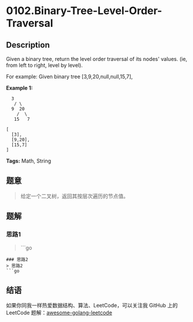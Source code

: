# 0102.Binary-Tree-Level-Order-Traversal

## Description

Given a binary tree, return the level order traversal of its nodes' values. \(ie, from left to right, level by level\).

For example: Given binary tree \[3,9,20,null,null,15,7\],

**Example 1:**

```text
  3
   / \
  9  20
    /  \
   15   7
```

```text
[
  [3],
  [9,20],
  [15,7]
]
```

**Tags:** Math, String

## 题意

> 给定一个二叉树，返回其按层次遍历的节点值。

## 题解

### 思路1

> \`\`\`go

```text
### 思路2
> 思路2
```go
```

## 结语

如果你同我一样热爱数据结构、算法、LeetCode，可以关注我 GitHub 上的 LeetCode 题解：[awesome-golang-leetcode](https://github.com/kylesliu/awesome-golang-algorithm)

